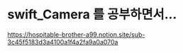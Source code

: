 # swift_Camera 를 공부하면서...
<!-- 아...하기싫다... -->
<!-- 그러나 뭔갈 하긴 했는데 -->
<!-- 결국은 구글링 해서 버전 대추ㅇ 고쳐서 쓰기 -->
<!-- 시행착오는 여기에 -->
https://hospitable-brother-a99.notion.site/sub-3c45f5183d3a4100a1f4a2fa9a0a070a
